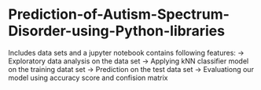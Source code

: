 # Prediction-of-Autism-Spectrum-Disorder-using-Python-libraries
Includes data sets and a jupyter notebook contains following features: 
-> Exploratory data analysis on the data set
-> Applying kNN classifier model on the training datat set
-> Prediction on the test data set
-> Evaluationg our model using accuracy score and confision matrix
